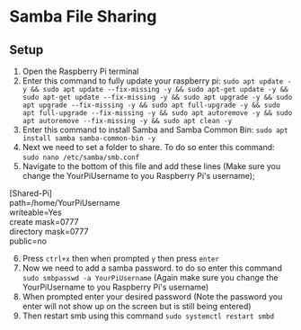 # Samba File Sharing
## Setup

1. Open the Raspberry Pi terminal
2. Enter this command to fully update your raspberry pi: `sudo apt update -y && sudo apt update --fix-missing -y && sudo apt-get update -y && sudo apt-get update --fix-missing -y && sudo apt upgrade -y && sudo apt upgrade --fix-missing -y && sudo apt full-upgrade -y && sudo apt full-upgrade --fix-missing -y && sudo apt autoremove -y && sudo apt autoremove --fix-missing -y && sudo apt clean -y`
3. Enter this command to install Samba and Samba Common Bin: `sudo apt install samba samba-common-bin -y`
4. Next we need to set a folder to share. To do so enter this command: `sudo nano /etc/samba/smb.conf`
5. Navigate to the bottom of this file and add these lines (Make sure you change the YourPiUsername to you Raspberry Pi's username);

[Shared-Pi]  
path=/home/YourPiUsername  
writeable=Yes  
create mask=0777  
directory mask=0777  
public=no

6. Press `ctrl+x` then when prompted `y` then press `enter`
7. Now we need to add a samba password. to do so enter this command `sudo smbpasswd -a YourPiUsername` (Again make sure you change the YourPiUsername to you Raspberry Pi's username)
8. When prompted enter your desired password (Note the password you enter will not show up on the screen but is still being entered)
9. Then restart smb using this command `sudo systemctl restart smbd`
